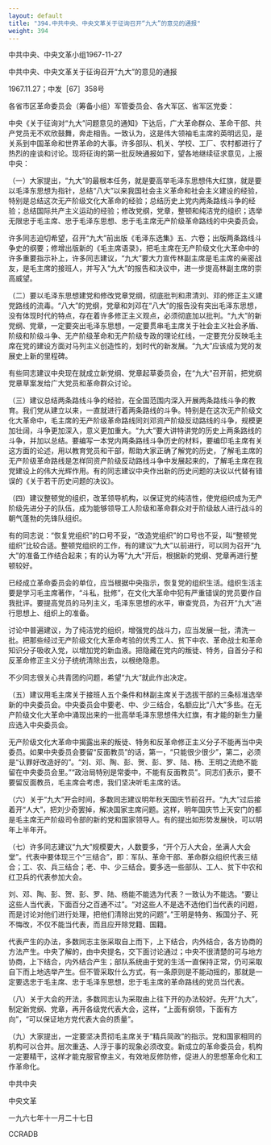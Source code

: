 ```yaml
---
layout: default
title: "394.中共中央、中央文革关于征询召开“九大”的意见的通报"
weight: 394
---
```


中共中央、中央文革小组1967-11-27

中共中央、中央文革关于征询召开“九大”的意见的通报

1967.11.27；中发［67］358号

各省市区革命委员会（筹备小组）军管委员会、各大军区、省军区党委：

中央《关于征询对“九大”问题意见的通知》下达后，广大革命群众、革命干部、共产党员无不欢欣鼓舞，奔走相告。一致认为，这是伟大领袖毛主席的英明远见，是关系到中国革命和世界革命的大事。许多部队、机关、学校、工厂、农村都进行了热烈的座谈和讨论。现将征询的第一批反映通报如下，望各地继续征求意见，上报中央：

（一）大家提出，“九大”的最根本任务，就是要高举毛泽东思想伟大红旗，就是要以毛泽东思想为指针，总结“八大”以来我国社会主义革命和社会主义建设的经验，特别是总结这次无产阶级文化大革命的经验；总结历史上党内两条路线斗争的经验；总结国际共产主义运动的经验；修改党纲，党章，整顿和纯洁党的组织；选举无限忠于毛主席、忠于毛泽东思想、忠于毛主席无产阶级革命路线的中央委员会。

许多同志迫切希望，召开“九大”前出版《毛泽东选集》五、六卷；出版两条路线斗争史的纲要；修增出版新的《毛主席语录》，把毛主席在无产阶级文化大革命中的许多重要指示补上，许多同志建议，“九大”要大力宣传林副主席是毛主席的亲密战友，是毛主席的接班人，并写入“九大”的报告和决议中，进一步提高林副主席的崇高威望。

（二）要以毛泽东思想建党和修改党章党纲，彻底批判和肃清刘、邓的修正主义建党路线的流毒。“八大”的党纲，党章和刘邓在“八大”的报告没有突出毛泽东思想，没有体现时代的特点，存在着许多修正主义观点，必须彻底加以批判。“九大”的新党纲、党章，一定要突出毛泽东思想，一定要贯串毛主席关于社会主义社会矛盾、阶级和阶级斗争、无产阶级革命和无产阶级专政的理论红线，一定要充分反映毛主席在党的建设方面对马列主义创造性的，划时代的新发展。“九大”应该成为党的发展史上新的里程碑。

有些同志建议中央现在就成立新党纲、党章起草委员会，在“九大"召开前，把党纲党章草案发给广大党员和革命群众讨论。

（三）建议总结两条路线斗争的经验，在全国范围内深入开展两条路线斗争的教育。我们党从建立以来，一直就进行着两条路线的斗争。特别是在这次无产阶级文化大革命中，毛主席的无产阶级革命路线同刘邓资产阶级反动路线的斗争，规模更加壮阔，斗争更加深入，意义更加重大。“九大”要大讲特讲党的历史上两条路线的斗争，并加以总结。要编写一本党内两条路线斗争历史的材料，要编印毛主席有关这方面的论述，用以教育党员和干部，帮助大家正确了解党的历史，了解毛主席的无产阶级革命路线是怎样同资产阶级反动路线斗争中发展起来的，了解毛主席在我党建设上的伟大光辉作用。有的同志建议中央作出新的历史问题的决议以代替有错误的《关于若干历史问题的决议》。

（四）建议整顿党的组织，改革领导机构，以保证党的纯洁性，使党组织成为无产阶级先进分子的队伍，成为能够领导工人阶级和革命群众对于阶级敌人进行战斗的朝气蓬勃的先锋队组织。

有的同志说：“恢复党组织”的口号不妥，“改造党组织”的口号也不妥，叫“整顿党组织”比较合适。整顿党组织的工作，有的建议“九大”以前进行，可以同为召开“九大”的准备工作结合起来；有的认为等“九大”开后，根据新的党纲、党章再进行整顿较好。

已经成立革命委员会的单位，应当根据中央指示，恢复党的组织生活。组织生活主要是学习毛主席著作，“斗私，批修”，在文化大革命中犯有严重错误的党员要作自我批评。要提高党员的马列主义，毛泽东思想的水平，审查党员，为召开“九大”进行思想上、组织上的准备。

讨论中普遍建议，为了纯洁党的组织，增强党的战斗力，应当发展一批，清洗一批。把那些经过无产阶级文化大革命考验的优秀工人、贫下中农、革命战士和革命知识分子吸收入党，以增加党的新血液。把隐藏在党内的叛徒、特务，自首分子和反革命修正主义分子统统清除出去，以根绝隐患。

不少同志很关心共青团的问题，希望“九大”就此作出决定。

（五）建议用毛主席关于接班人五个条件和林副主席关于选拔干部的三条标准选举新的中央委员会。中央委员会中要老、中、少三结合，名额应比“八大”多些。在无产阶级文化大革命中涌现出来的一批高举毛泽东思想伟大红旗，有才能的新生力量应选入中央委员会。

无产阶级文化大革命中揭露出来的叛徒、特务和反革命修正主义分子不能再当中央委员。如果中央委员会要留“反面教员”的话，第一，“只能很少很少”，第二，必须是“认罪好改造好的”。“刘、邓、陶、彭、贺、彭、罗、陆、杨、王明之流绝不能留在中央委员会里。”“政治局特别是常委中，不能有反面教员”。同志们表示，要不要留反面教员，毛主席会考虑，我们坚决听毛主席的话。

（六）关于“九大”开会时间，多数同志建议明年秋天国庆节前召开。“九大”过后接着开“人大”，把刘少奇罢掉，解决国家主席问题。这样，明年国庆节上天安门的都是毛主席无产阶级司令部的新的党和国家领导人。有的提出如形势发展快，可以明年上半年开。

（七）许多同志建议“九大”规模要大，人数要多，“开个万人大会，坐满人大会堂”。代表中要体现三个“三结合”，即：军队、革命干部、革命群众组织代表三结合；工、农、兵三结合；老、中、少三结合。要多选一些部队、工人、贫下中农和红卫兵的代表参加大会。

刘、邓、陶、彭、贺、彭、罗、陆、杨能不能选为代表？一致认为不能选。“要让这些人当代表，下面百分之百通不过”。“对这些人不是选不选他们当代表的问题，而是讨论对他们进行处理，把他们清除出党的问题”。”王明是特务、叛国分子、死不悔改，不仅不能当代表，而且应开除党籍、国籍。

代表产生的办法，多数同志主张采取自上而下，上下结合，内外结合，各方协商的方法产生。中央了解的，由中央提名，交下面讨论通过；中央不很清楚的可与地方协商，上下结合，内外结合产生；部队系统由于党的生活一直保持正常，仍可采取自下而上地选举产生。但不管采取什么方式，有一条原则是不能动摇的，那就是一定要选忠于毛主席、忠于毛泽东思想，忠于毛主席的革命路线的党员当代表。

（八）关于大会的开法，多数同志认为采取由上往下开的办法较好。先开“九大”，制定新党纲、党章，再开各级党代表大会，这样，“上面有纲领，下面有方向”，“可以保证地方党代表大会的质量”。

（九）大家提出，一定要坚决贯彻毛主席关于“精兵简政”的指示。党和国家相同的机构可以合并。层次重迭、人浮于事的现象必须改变。新成立的革命委员会，机构一定要精干，这样才能克服官僚主义，有效地反修防修，促进人的思想革命化和工作革命化。

中共中央

中央文革

一九六七年十一月二十七日

CCRADB


